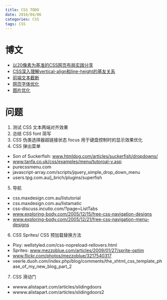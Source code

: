 ```yaml
---
title: CSS TODO
date: 2016/04/06
categories: CSS
tags: CSS
---
```


# 博文
- [以20像素为基准的CSS网页布局实践分享](http://www.zhangxinxu.com/wordpress/2016/03/css-layout-base-20px/)
- [CSS深入理解vertical-align和line-height的基友关系](http://www.zhangxinxu.com/wordpress/2015/08/css-deep-understand-vertical-align-and-line-height/)
- [前端文本截断](http://efe.baidu.com/blog/text-truncating/)
- [网页字体优化](https://developers.google.com/web/fundamentals/performance/optimizing-content-efficiency/webfont-optimization?hl=zh-cn)
- [图片优化](https://developers.google.com/web/fundamentals/performance/optimizing-content-efficiency/image-optimization?hl=zh-cn)

# 问题
1. 测试 CSS 文本两端对齐效果
2. 总结 CSS font 简写
3. CSS 伪类选择器超链接状态 focus 用于键盘控制时的显示效果优化
4. CSS 弹出菜单
  - Son of Suckerfish: www.htmldog.com/articles/suckerfish/dropdowns/
  - www.tanfa.co.uk/css/examples/menu/tutoroal-v.asp
  - purecssmenu.com
  - javascript-array.com/scripts/jquery_simple_drop_down_menu
  - users.tpg.com.au/j_brich/plugins/superfish
5. 导航
  - css.maxdesign.com.au/listutorial
  - css.maxdesign.com.au/listamatic
  - css-discuss.incutio.com/?page=ListTabs
  - www.exploring-body.com/2005/12/15/free-css-navigation-designs
  - www.exploring-body.com/2005/12/21/free-css-navigation-menu-designs
6. CSS Sprites/ CSS 预加载替换方法
  - Pixy: wellstyled.com/css-nopreload-rellovers.html
  - Sprites: www.mezzoblue.com/articles/2009/01/27/sprite-optim
  - www.flickr.com/photos/mezzoblue/3217540317
  - veerle.duoh.com/index.php/blog/comments/the_xhtml_css_template_phase_of_my_new_blog_part_2
7. CSS 滑动门
  - wwww.alistapart.com/articles/slidingdoors
  - wwww.alistapart.com/articles/slidingdoors2
